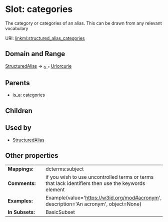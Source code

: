 
# Slot: categories


The category or categories of an alias. This can be drawn from any relevant vocabulary

URI: [linkml:structured_alias_categories](https://w3id.org/linkml/structured_alias_categories)


## Domain and Range

[StructuredAlias](StructuredAlias.md) &#8594;  <sub>0..\*</sub> [Uriorcurie](Uriorcurie.md)

## Parents

 *  is_a: [categories](categories.md)

## Children


## Used by

 * [StructuredAlias](StructuredAlias.md)

## Other properties

|  |  |  |
| --- | --- | --- |
| **Mappings:** | | dcterms:subject |
| **Comments:** | | if you wish to use uncontrolled terms or terms that lack identifiers then use the keywords element |
| **Examples:** | | Example(value='https://w3id.org/mod#acronym', description='An acronym', object=None) |
| **In Subsets:** | | BasicSubset |

